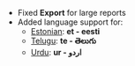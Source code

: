 - Fixed **Export** for large reports
- Added language support for:
	- [Estonian](https://translate.draerp.com/view?lang=et): **et - eesti**
	- [Telugu](https://translate.draerp.com/view?lang=te): **te - తెలుగు**
	- [Urdu](https://translate.draerp.com/view?lang=ur): **ur - اردو**
